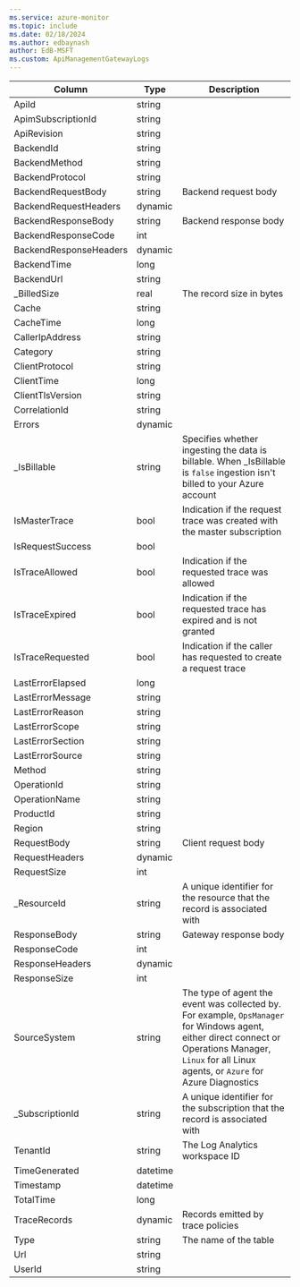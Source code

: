 ```yaml
---
ms.service: azure-monitor
ms.topic: include
ms.date: 02/18/2024
ms.author: edbaynash
author: EdB-MSFT
ms.custom: ApiManagementGatewayLogs
---
```



| Column | Type | Description |
|---|---|---|
| ApiId | string |   |
| ApimSubscriptionId | string |   |
| ApiRevision | string |   |
| BackendId | string |   |
| BackendMethod | string |   |
| BackendProtocol | string |   |
| BackendRequestBody | string | Backend request body |
| BackendRequestHeaders | dynamic |   |
| BackendResponseBody | string | Backend response body |
| BackendResponseCode | int |   |
| BackendResponseHeaders | dynamic |   |
| BackendTime | long |   |
| BackendUrl | string |   |
| _BilledSize | real | The record size in bytes |
| Cache | string |   |
| CacheTime | long |   |
| CallerIpAddress | string |   |
| Category | string |   |
| ClientProtocol | string |   |
| ClientTime | long |   |
| ClientTlsVersion | string |   |
| CorrelationId | string |   |
| Errors | dynamic |   |
| _IsBillable | string | Specifies whether ingesting the data is billable. When _IsBillable is `false` ingestion isn't billed to your Azure account |
| IsMasterTrace | bool | Indication if the request trace was created with the master subscription |
| IsRequestSuccess | bool |   |
| IsTraceAllowed | bool | Indication if the requested trace was allowed |
| IsTraceExpired | bool | Indication if the requested trace has expired and is not granted |
| IsTraceRequested | bool | Indication if the caller has requested to create a request trace |
| LastErrorElapsed | long |   |
| LastErrorMessage | string |   |
| LastErrorReason | string |   |
| LastErrorScope | string |   |
| LastErrorSection | string |   |
| LastErrorSource | string |   |
| Method | string |   |
| OperationId | string |   |
| OperationName | string |   |
| ProductId | string |   |
| Region | string |   |
| RequestBody | string | Client request body |
| RequestHeaders | dynamic |   |
| RequestSize | int |   |
| _ResourceId | string | A unique identifier for the resource that the record is associated with |
| ResponseBody | string | Gateway response body |
| ResponseCode | int |   |
| ResponseHeaders | dynamic |   |
| ResponseSize | int |   |
| SourceSystem | string | The type of agent the event was collected by. For example, `OpsManager` for Windows agent, either direct connect or Operations Manager, `Linux` for all Linux agents, or `Azure` for Azure Diagnostics |
| _SubscriptionId | string | A unique identifier for the subscription that the record is associated with |
| TenantId | string | The Log Analytics workspace ID |
| TimeGenerated | datetime |   |
| Timestamp | datetime |   |
| TotalTime | long |   |
| TraceRecords | dynamic | Records emitted by trace policies |
| Type | string | The name of the table |
| Url | string |   |
| UserId | string |   |
